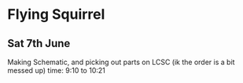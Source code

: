 # Flying Squirrel

## Sat 7th June
Making Schematic, and picking out parts on LCSC (ik the order is a bit messed up)
time: 9:10 to 10:21
